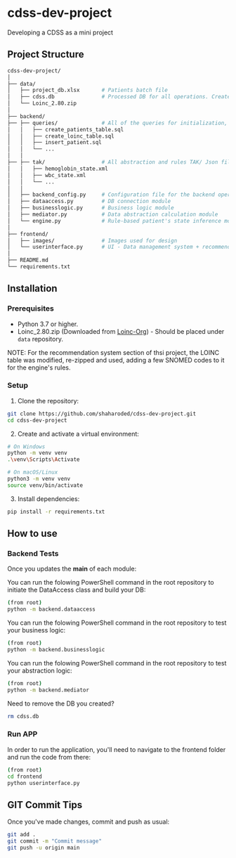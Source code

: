 # cdss-dev-project
Developing a CDSS as a mini project

## Project Structure

```bash
cdss-dev-project/
│
├── data/
│   ├── project_db.xlsx       # Patients batch file
│   ├── cdss.db               # Processed DB for all operations. Created automatically.
│   └── Loinc_2.80.zip
│
├── backend/
├── ├── queries/              # All of the queries for initialization, data access and business logic
│   │   ├── create_patients_table.sql
│   │   ├── create_loinc_table.sql
│   │   ├── insert_patient.sql
│   │   └── ...
│   │
├── ├── tak/                  # All abstraction and rules TAK/ Json files.
│   │   ├── hemoglobin_state.xml
│   │   ├── wbc_state.xml
│   │   └── ...
│   │
│   ├── backend_config.py     # Configuration file for the backend operations
│   ├── dataaccess.py         # DB connection module
│   ├── businesslogic.py      # Business logic module
│   ├── mediator.py           # Data abstraction calculation module
│   └── engine.py             # Rule-based patient's state inference module
│
├── frontend/
│   ├── images/               # Images used for design
│   └── userinterface.py      # UI - Data management system + recommendation board
│
├── README.md
└── requirements.txt
```

## Installation
### Prerequisites

- Python 3.7 or higher.
- Loinc_2.80.zip (Downloaded from [Loinc-Org](https://loinc.org/downloads/)) - Should be placed under `data` repository.

NOTE: For the recommendation system section of thsi project, the LOINC table was modified, re-zipped and used, adding a few SNOMED codes to it for the engine's rules. 

### Setup

1. Clone the repository:

```bash
git clone https://github.com/shaharoded/cdss-dev-project.git
cd cdss-dev-project
```

2. Create and activate a virtual environment:

```bash
# On Windows
python -m venv venv
.\venv\Scripts\Activate

# On macOS/Linux
python3 -m venv venv
source venv/bin/activate
```

3. Install dependencies:

```bash
pip install -r requirements.txt
```

## How to use
### Backend Tests

Once you updates the __main__ of each module:

You can run the folowing PowerShell command in the root repository to initiate the DataAccess class and build your DB:
```bash
(from root)
python -m backend.dataaccess
```

You can run the folowing PowerShell command in the root repository to test your business logic:
```bash
(from root)
python -m backend.businesslogic
```

You can run the folowing PowerShell command in the root repository to test your abstraction logic:
```bash
(from root)
python -m backend.mediator
```

Need to remove the DB you created?

```bash
rm cdss.db
```

### Run APP
In order to run the application, you'll need to navigate to the frontend folder and run the code from there:

```bash
(from root)
cd frontend
python userinterface.py
```

## GIT Commit Tips
Once you've made changes, commit and push as usual:

```bash
git add .
git commit -m "Commit message"
git push -u origin main
```
